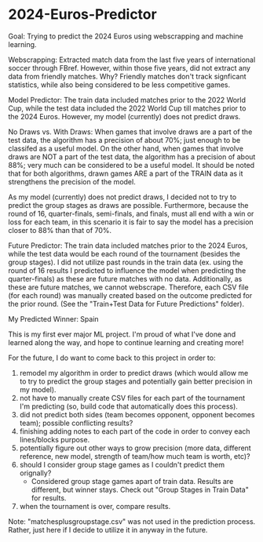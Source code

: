 # 2024-Euros-Predictor
Goal: Trying to predict the 2024 Euros using webscrapping and machine learning.

Webscrapping: Extracted match data from the last five years of international soccer through FBref. However, within those five years, did not extract any data from friendly matches. Why? Friendly matches don't track signficant statistics, while also being considered to be less competitive games.

Model Predictor: The train data included matches prior to the 2022 World Cup, while the test data included the 2022 World Cup till matches prior to the 2024 Euros. However, my model (currently) does not predict draws. 

No Draws vs. With Draws: When games that involve draws are a part of the test data, the algorithm has a precision of about 70%; just enough to be classifed as a useful model. On the other hand, when games that involve draws are NOT a part of the test data, the algorithm has a precision of about 88%; very much can be considered to be a useful model. It should be noted that for both algorithms, drawn games ARE a part of the TRAIN data as it strengthens the precision of the model.

As my model (currently) does not predict draws, I decided not to try to predict the group stages as draws are possible. Furthermore, because the round of 16, quarter-finals, semi-finals, and finals, must all end with a win or loss for each team, in this scenario it is fair to say the model has a precision closer to 88% than that of 70%. 

Future Predictor: The train data included matches prior to the 2024 Euros, while the test data would be each round of the tournament (besides the group stages). I did not utilize past rounds in the train data (ex. using the round of 16 results I predicted to influence the model when predicting the quarter-finals) as these are future matches with no data. Additionally, as these are future matches, we cannot webscrape. Therefore, each CSV file (for each round) was manually created based on the outcome predicted for the prior round. (See the "Train+Test Data for Future Predictions" folder).

My Predicted Winner: Spain

This is my first ever major ML project. I'm proud of what I've done and learned along the way, and hope to continue learning and creating more!

For the future, I do want to come back to this project in order to:
1. remodel my algorithm in order to predict draws (which would allow me to try to predict the group stages and potentially gain better precision in my model).
2. not have to manually create CSV files for each part of the tournament I'm predicting (so, build code that automatically does this process).
3. did not predict both sides (team becomes opponent, opponent becomes team); possible conflicting results?
4. finishing adding notes to each part of the code in order to convey each lines/blocks purpose.
5. potentially figure out other ways to grow precision (more data, different reference, new model, strength of team/how much team is worth, etc)?
6. should I consider group stage games as I couldn't predict them orignally?
   - Considered group stage games apart of train data. Results are different, but winner 
     stays. Check out "Group Stages in Train Data" for results.
8. when the tournament is over, compare results.

Note: "matchesplusgroupstage.csv" was not used in the prediction process. Rather, just here if I decide to utilize it in anyway in the future.
